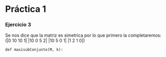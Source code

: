 # Práctica 1

### Ejercicio 3
Se nos dice que la matriz es simetrica por lo que primero la completaremos:
(|0 10 10 1|
 |10 0 5 2|
 |10 5 0 1|
 |1 2 1 0|)

    def maxisubConjunto(M, k):
        

